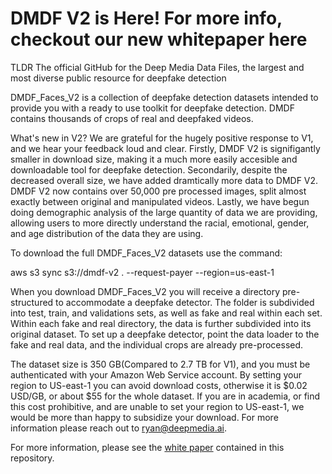 # DMDF V2 is Here! For more info, checkout our new whitepaper here

TLDR
The official GitHub for the Deep Media Data Files, the largest and most diverse public resource for deepfake detection

DMDF_Faces_V2 is a collection of deepfake detection datasets intended to provide you with a ready to use toolkit for deepfake detection. DMDF contains thousands of crops of  real and deepfaked videos.

What's new in V2? We are grateful for the hugely positive response to V1, and we hear your feedback loud and clear. Firstly, DMDF V2 is signifigantly smaller in download size, making it a much more easily accesible and downloadable tool for deepfake detection. Secondarily, despite the decreased overall size, we have added dramtically more data to DMDF V2. DMDF V2 now contains over 50,000 pre processed images, split almost exactly between original and manipulated videos. Lastly, we have begun doing demographic analysis of the large quantity of data we are providing, allowing users to more directly understand the racial, emotional, gender, and age distribution of the data they are using.

To download the full DMDF_Faces_V2 datasets use the command:

aws s3 sync s3://dmdf-v2 . --request-payer --region=us-east-1

When you download DMDF_Faces_V2 you will receive a directory pre-structured to accommodate a deepfake detector. The folder is subdivided into test, train, and validations sets, as well as fake and real within each set. Within each fake and real directory, the data is further subdivided into its original dataset. To set up a deepfake detector,  point the data loader to the fake and real data, and the individual crops are already pre-processed. 

The dataset size is 350 GB(Compared to 2.7 TB for V1), and you must be authenticated with your Amazon Web Service account. By setting your region to US-east-1 you can avoid download costs, otherwise it is $0.02 USD/GB, or about $55 for the whole dataset. If you are in academia, or find this cost prohibitive, and are unable to set your region to US-east-1, we would be more than happy to subsidize your download. For more information please reach out to ryan@deepmedia.ai.

For more information, please see the [white paper](https://github.com/deepmediaAI/DMDF/blob/main/DeepMedia%20DMDF_Faces_V1%20%20White%20Paper.pdf) contained in this repository.
